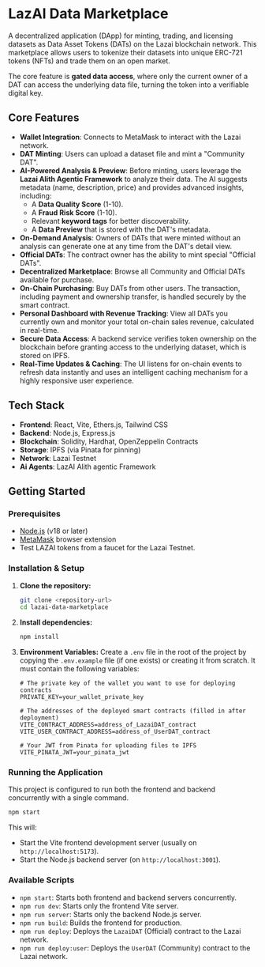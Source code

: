 # LazAI Data Marketplace

A decentralized application (DApp) for minting, trading, and licensing datasets as Data Asset Tokens (DATs) on the Lazai blockchain network. This marketplace allows users to tokenize their datasets into unique ERC-721 tokens (NFTs) and trade them on an open market.

The core feature is **gated data access**, where only the current owner of a DAT can access the underlying data file, turning the token into a verifiable digital key.

## Core Features

- **Wallet Integration**: Connects to MetaMask to interact with the Lazai network.
- **DAT Minting**: Users can upload a dataset file and mint a "Community DAT".
- **AI-Powered Analysis & Preview**: Before minting, users leverage the **Lazai Alith Agentic Framework** to analyze their data. The AI suggests metadata (name, description, price) and provides advanced insights, including:
  - A **Data Quality Score** (1-10).
  - A **Fraud Risk Score** (1-10).
  - Relevant **keyword tags** for better discoverability.
  - A **Data Preview** that is stored with the DAT's metadata.
- **On-Demand Analysis**: Owners of DATs that were minted without an analysis can generate one at any time from the DAT's detail view.
- **Official DATs**: The contract owner has the ability to mint special "Official DATs".
- **Decentralized Marketplace**: Browse all Community and Official DATs available for purchase.
- **On-Chain Purchasing**: Buy DATs from other users. The transaction, including payment and ownership transfer, is handled securely by the smart contract.
- **Personal Dashboard with Revenue Tracking**: View all DATs you currently own and monitor your total on-chain sales revenue, calculated in real-time.
- **Secure Data Access**: A backend service verifies token ownership on the blockchain before granting access to the underlying dataset, which is stored on IPFS.
- **Real-Time Updates & Caching**: The UI listens for on-chain events to refresh data instantly and uses an intelligent caching mechanism for a highly responsive user experience.

## Tech Stack

- **Frontend**: React, Vite, Ethers.js, Tailwind CSS
- **Backend**: Node.js, Express.js
- **Blockchain**: Solidity, Hardhat, OpenZeppelin Contracts
- **Storage**: IPFS (via Pinata for pinning)
- **Network**: Lazai Testnet
- **Ai Agents**: LazAI Alith agentic Framework

## Getting Started

### Prerequisites

- [Node.js](https://nodejs.org/) (v18 or later)
- [MetaMask](https://metamask.io/) browser extension
- Test LAZAI tokens from a faucet for the Lazai Testnet.

### Installation & Setup

1.  **Clone the repository:**
    ```bash
    git clone <repository-url>
    cd lazai-data-marketplace
    ```

2.  **Install dependencies:**
    ```bash
    npm install
    ```

3.  **Environment Variables:**
    Create a `.env` file in the root of the project by copying the `.env.example` file (if one exists) or creating it from scratch. It must contain the following variables:

    ```
    # The private key of the wallet you want to use for deploying contracts
    PRIVATE_KEY=your_wallet_private_key

    # The addresses of the deployed smart contracts (filled in after deployment)
    VITE_CONTRACT_ADDRESS=address_of_LazaiDAT_contract
    VITE_USER_CONTRACT_ADDRESS=address_of_UserDAT_contract

    # Your JWT from Pinata for uploading files to IPFS
    VITE_PINATA_JWT=your_pinata_jwt
    ```

### Running the Application

This project is configured to run both the frontend and backend concurrently with a single command.

```bash
npm start
```

This will:
- Start the Vite frontend development server (usually on `http://localhost:5173`).
- Start the Node.js backend server (on `http://localhost:3001`).

### Available Scripts

- `npm start`: Starts both frontend and backend servers concurrently.
- `npm run dev`: Starts only the frontend Vite server.
- `npm run server`: Starts only the backend Node.js server.
- `npm run build`: Builds the frontend for production.
- `npm run deploy`: Deploys the `LazaiDAT` (Official) contract to the Lazai network.
- `npm run deploy:user`: Deploys the `UserDAT` (Community) contract to the Lazai network.